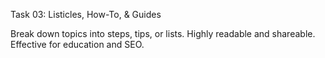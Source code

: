 Task 03: Listicles, How-To, & Guides

Break down topics into steps, tips, or lists. Highly readable and shareable. Effective for education and SEO.
